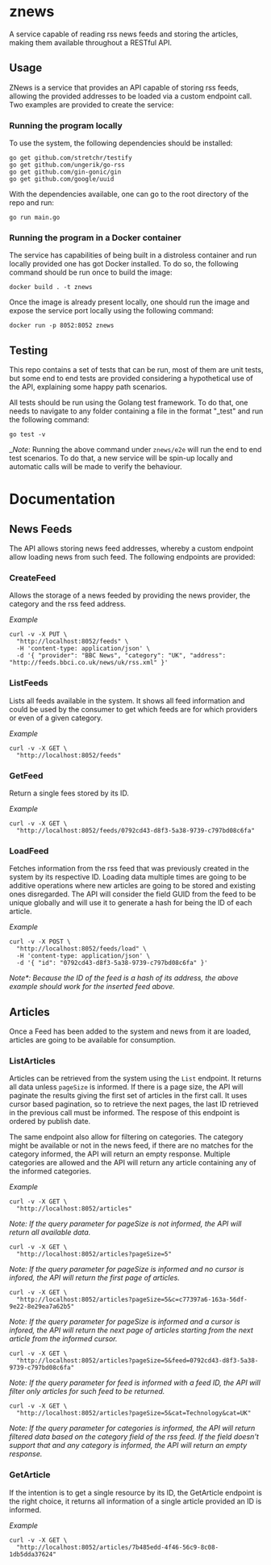 # znews

A service capable of reading rss news feeds and storing the articles, making them available throughout a RESTful API.

## Usage

ZNews is a service that provides an API capable of storing rss feeds, allowing the provided addresses to be loaded via a custom endpoint call. Two examples are provided to create the service:

### Running the program locally

To use the system, the following dependencies should be installed:

```
go get github.com/stretchr/testify
go get github.com/ungerik/go-rss
go get github.com/gin-gonic/gin
go get github.com/google/uuid
```

With the dependencies available, one can go to the root directory of the repo and run:

```
go run main.go
```

### Running the program in a Docker container

The service has capabilities of being built in a distroless container and run locally provided one has got Docker installed. To do so, the following command should be run once to build the image:

```
docker build . -t znews
```

Once the image is already present locally, one should run the image and expose the service port locally using the following command:

```
docker run -p 8052:8052 znews
```

## Testing

This repo contains a set of tests that can be run, most of them are unit tests, but some end to end tests are provided considering a hypothetical use of the API, explaining some happy path scenarios.

All tests should be run using the Golang test framework. To do that, one needs to navigate to any folder containing a file in the format "<package>_test" and run the following command:

```
go test -v
```

_*Note*: Running the above command under `znews/e2e` will run the end to end test scenarios. To do that, a new service will be spin-up locally and automatic calls will be made to verify the behaviour.

# Documentation

## News Feeds

The API allows storing news feed addresses, whereby a custom endpoint allow loading news from such feed. The following endpoints are provided:

### CreateFeed

Allows the storage of a news feeded by providing the news provider, the category and the rss feed address.

*Example*
```
curl -v -X PUT \
  "http://localhost:8052/feeds" \
  -H 'content-type: application/json' \
  -d '{ "provider": "BBC News", "category": "UK", "address": "http://feeds.bbci.co.uk/news/uk/rss.xml" }'
```

### ListFeeds

Lists all feeds available in the system. It shows all feed information and could be used by the consumer to get which feeds are for which providers or even of a given category.

*Example*
```
curl -v -X GET \
  "http://localhost:8052/feeds"
```

### GetFeed

Return a single fees stored by its ID.

*Example*
```
curl -v -X GET \
  "http://localhost:8052/feeds/0792cd43-d8f3-5a38-9739-c797bd08c6fa"
```

### LoadFeed

Fetches information from the rss feed that was previously created in the system by its respective ID. Loading data multiple times are going to be additive operations where new articles are going to be stored and existing ones disregarded. The API will consider the field GUID from the feed to be unique globally and will use it to generate a hash for being the ID of each article.

*Example*
```
curl -v -X POST \
  "http://localhost:8052/feeds/load" \
  -H 'content-type: application/json' \
  -d '{ "id": "0792cd43-d8f3-5a38-9739-c797bd08c6fa" }'
```

_Note*: Because the ID of the feed is a hash of its address, the above example should work for the inserted feed above._

## Articles

Once a Feed has been added to the system and news from it are loaded, articles are going to be available for consumption.

### ListArticles

Articles can be retrieved from the system using the `List` endpoint. It returns all data unless `pageSize` is informed. If there is a page size, the API will paginate the results giving the first set of articles in the first call. It uses cursor based pagination, so to retrieve the next pages, the last ID retrieved in the previous call must be informed. The respose of this endpoint is ordered by publish date.

The same endpoint also allow for filtering on categories. The category might be available or not in the news feed, if there are no matches for the category informed, the API will return an empty response. Multiple categories are allowed and the API will return any article containing any of the informed categories.

*Example*
```
curl -v -X GET \ 
  "http://localhost:8052/articles"
```

_*Note*: If the query parameter for pageSize is not informed, the API will return all available data._

```
curl -v -X GET \
  "http://localhost:8052/articles?pageSize=5"
```

_*Note*: If the query parameter for pageSize is informed and no cursor is infored, the API will return the first page of articles._

```
curl -v -X GET \
  "http://localhost:8052/articles?pageSize=5&c=c77397a6-163a-56df-9e22-8e29ea7a62b5"
```

_*Note*: If the query parameter for pageSize is informed and a cursor is infored, the API will return the next page of articles starting from the next article from the informed cursor._

```
curl -v -X GET \
  "http://localhost:8052/articles?pageSize=5&feed=0792cd43-d8f3-5a38-9739-c797bd08c6fa"
```

_*Note*: If the query parameter for feed is informed with a feed ID, the API will filter only articles for such feed to be returned._

```
curl -v -X GET \
  "http://localhost:8052/articles?pageSize=5&cat=Technology&cat=UK"
```

_*Note*: If the query parameter for categories is informed, the API will return filtered data based on the category field of the rss feed. If the field doesn't support that and any category is informed, the API will return an empty response._

### GetArticle

If the intention is to get a single resource by its ID, the GetArticle endpoint is the right choice, it returns all information of a single article provided an ID is informed.

*Example*

```
curl -v -X GET \
  "http://localhost:8052/articles/7b485edd-4f46-56c9-8c08-1db5dda37624"  
```
